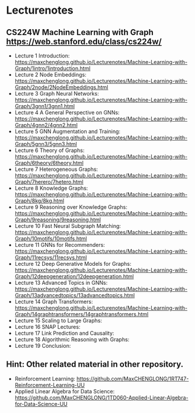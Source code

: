 # Lecturenotes
## CS224W Machine Learning with Graph https://web.stanford.edu/class/cs224w/
- Lecture 1 Introduction: https://maxchenglong.github.io/Lecturenotes/Machine-Learning-with-Graph/1intro/1introduction.html
- Lecture 2 Node Embeddings: https://maxchenglong.github.io/Lecturenotes/Machine-Learning-with-Graph/2node/2NodeEmbeddings.html
- Lecture 3 Graph Neural Networks: https://maxchenglong.github.io/Lecturenotes/Machine-Learning-with-Graph/3gnn1/3gnn1.html
- Lecture 4 A General Perspective on GNNs: https://maxchenglong.github.io/Lecturenotes/Machine-Learning-with-Graph/4gnn2/4gnn2.html
- Lecture 5 GNN Augmentation and Training: https://maxchenglong.github.io/Lecturenotes/Machine-Learning-with-Graph/5gnn3/5gnn3.html
- Lecture 6 Theory of Graphs: https://maxchenglong.github.io/Lecturenotes/Machine-Learning-with-Graph/6theory/6theory.html
- Lecture 7 Heterogeneous Graphs: https://maxchenglong.github.io/Lecturenotes/Machine-Learning-with-Graph/7herero/7hetero.html
- Lecture 8 Knowledge Graphs: https://maxchenglong.github.io/Lecturenotes/Machine-Learning-with-Graph/8kg/8kg.html
- Lecture 9 Reasoning over Knowledge Graphs: https://maxchenglong.github.io/Lecturenotes/Machine-Learning-with-Graph/9reasoning/9reasoning.html
- Lecture 10 Fast Neural Subgraph Matching: https://maxchenglong.github.io/Lecturenotes/Machine-Learning-with-Graph/10motifs/10motifs.html
- Lecture 11 GNNs for Recommenders: https://maxchenglong.github.io/Lecturenotes/Machine-Learning-with-Graph/11recsys/11recsys.html
- Lecture 12 Deep Generative Models for Graphs: https://maxchenglong.github.io/Lecturenotes/Machine-Learning-with-Graph/12deepgeneration/12deepgeneration.html
- Lecture 13 Advanced Topics in GNNs: https://maxchenglong.github.io/Lecturenotes/Machine-Learning-with-Graph/13advancedtopics/13advancedtopics.html
- Lecture 14 Graph Transformers: https://maxchenglong.github.io/Lecturenotes/Machine-Learning-with-Graph/14graphtransformers/14graphtransformers.html
- Lecture 15 Scaling to Large Graphs:
- Lecture 16 SNAP Lectures:
- Lecture 17 Link Prediction and Causality:
- Lecture 18 Algorithmic Reasoning with Graphs: 
- Lecture 19 Conclusion: 

## Hint: Other related material in other repository.
- Reinforcement Learning: https://github.com/MaxCHENGLONG/1RT747-Reinforcement-Learning-UU
- Applied Linear Algebra for Data Science: https://github.com/MaxCHENGLONG/1TD060-Applied-Linear-Algebra-for-Data-Science-UU 
